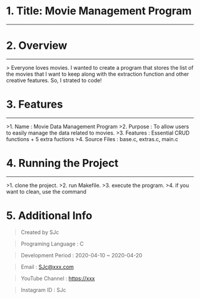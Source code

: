 # 1. Title: Movie Management Program
<hr/>

# 2. Overview
<hr/>
> Everyone loves movies. I wanted to create a program that stores the list of the movies that I want to keep along with the extraction function and other creative features. So, I strated to code!

# 3. Features
<hr/>
 >1. Name : Movie Data Management Program
 >2. Purpose : To allow users to easily manage the data related to movies.
 >3. Features : Essential CRUD functions + 5 extra fuctions
 >4. Source Files : base.c, extras.c, main.c
 
 # 4. Running the Project
 <hr/>
 >1. clone the project.
 >2. run Makefile.
 >3. execute the program.
 >4. if you want to clean, use the command
 
 # 5. Additional Info
> Created by SJc 

> Programing Language : C

> Development Period : 2020-04-10 ~ 2020-04-20

> Email : <SJc@xxx.com>

> YouTube Channel : <https://xxx>

> Instagram ID : SJc

